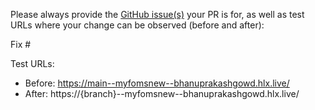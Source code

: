 Please always provide the [GitHub issue(s)](../issues) your PR is for, as well as test URLs where your change can be observed (before and after):

Fix #<gh-issue-id>

Test URLs:
- Before: https://main--myfomsnew--bhanuprakashgowd.hlx.live/
- After: https://{branch}--myfomsnew--bhanuprakashgowd.hlx.live/
